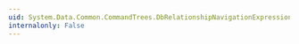 ```yaml
---
uid: System.Data.Common.CommandTrees.DbRelationshipNavigationExpression
internalonly: False
---
```

